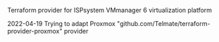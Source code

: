 Terraform provider for ISPsystem VMmanager 6 virtualization platform

2022-04-19 Trying to adapt Proxmox "github.com/Telmate/terraform-provider-proxmox" provider
